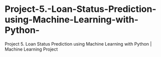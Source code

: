 # Project-5.-Loan-Status-Prediction-using-Machine-Learning-with-Python-
Project 5. Loan Status Prediction using Machine Learning with Python | Machine Learning Project
